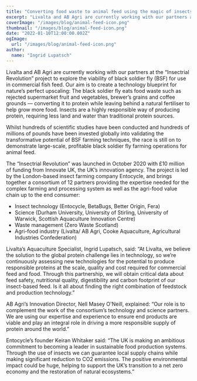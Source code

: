 ```yaml
---
title: "Converting food waste to animal feed using the magic of insects"
excerpt: "Livalta and AB Agri are currently working with our partners at the “Insectrial Revolution” project to explore the viability of  black soldier fly (BSF) for use in commercial fish feed."
coverImage: "/images/blog/animal-feed-icon.png"
thumbnail: "/images/blog/animal-feed-icon.png"
date: "2022-01-10T12:00:00.002Z"
ogImage:
  url: "/images/blog/animal-feed-icon.png"
author:
  name: "Ingrid Lupatsch"
---
```


Livalta and AB Agri are currently working with our partners at the “Insectrial Revolution” project to explore the viability of  black soldier fly (BSF) for use in commercial fish feed. Our aim is to create a technology blueprint for nature’s perfect upscaling: The black soldier fly eats food waste such as rejected supermarket fruit and vegetables, brewer’s grains and coffee grounds — converting it to protein while leaving behind a natural fertiliser to help grow more food. Insects are a highly responsible way of producing protein, requiring less land and water than traditional protein sources.    
 
Whilst hundreds of scientific studies have been conducted and hundreds of millions of pounds have been invested globally into validating the transformative potential of BSF farming techniques, the race is still on to demonstrate large-scale, profitable black soldier fly farming operations for animal feed. 

The “Insectrial Revolution” was launched in October 2020 with £10 million of funding from Innovate UK, the UK’s innovation agency. The project is led by the London-based insect farming company Entocycle, and brings together a  consortium of 12 partners providing the expertise needed for the  complex farming and processing system as well as the agri-food value chain up to the end consumer: 

<ul>
	<li>Insect technology (Entocycle, BetaBugs, Better Origin, Fera)</li>
	<li>Science (Durham University, University of Stirling, University of Warwick, Scottish Aquaculture Innovation Centre) </li>
	<li>Waste management (Zero Waste Scotland) </li>
	<li>Agri-food industry (Livalta/ AB Agri, Cooke Aquaculture, Agricultural Industries Confederation)</li>
</ul>

Livalta’s Aquaculture Specialist, Ingrid Lupatsch, said: “At Livalta, we believe the solution to the global protein challenge lies in technology, so we’re continuously assessing new technologies for the potential to produce responsible proteins at the scale, quality and cost required for commercial feed and food. Through this partnership, we will obtain critical data about feed safety, nutritional quality, digestibility and carbon footprint of our insect-based feed. Is it all about finding the right combination of feedstock and production technology.”

AB Agri’s Innovation Director, Nell Masey O'Neill, explained: “Our role is to complement the work of the consortium’s technology and science partners. We are using our expertise and experience to ensure end products are viable and play an integral role in driving a more responsible supply of protein around the world.”
 
Entocycle’s founder Keiran Whitaker said: “The UK is making an ambitious commitment to becoming a leader in sustainable food production systems. Through the use of insects we can guarantee local supply chains while making significant reduction to CO2 emissions. The positive environmental impact could be huge, helping to support the UK’s transition to a net zero economy and the restoration of natural ecosystems.”
